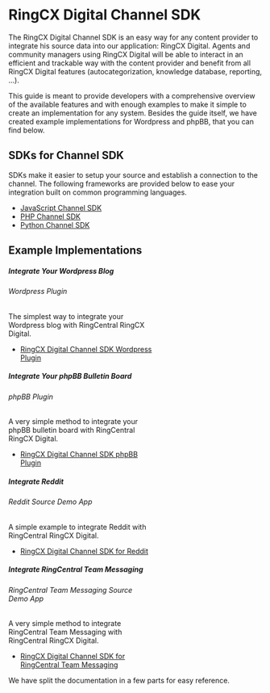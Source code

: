 # RingCX Digital Channel SDK

The RingCX Digital Channel SDK is an easy way for any content provider to integrate his source data into our application: RingCX Digital. Agents and community managers using RingCX Digital will be able to interact in an efficient and trackable way with the content provider and benefit from all RingCX Digital features (autocategorization, knowledge database, reporting, ...).

This guide is meant to provide developers with a comprehensive overview of the available features and with enough examples to make it simple to create an implementation for any system. Besides the guide itself, we have created example implementations for Wordpress and phpBB, that you can find below.

## SDKs for Channel SDK

SDKs make it easier to setup your source and establish a connection to the channel. The following frameworks are provided below to ease your integration built on common programming languages.

* [JavaScript Channel SDK](https://github.com/ringcentral/engage-digital-source-sdk-js)
* [PHP Channel SDK](https://github.com/ringcentral/engage-digital-source-sdk)
* [Python Channel SDK](https://github.com/ringcentral/engage-digital-source-sdk-python)

## Example Implementations

<div class="card-deck">

  <div class="card" style="width: 18rem;">
    <div class="card-body pt-0 pb-0">
      <h5 class="card-title">Integrate Your Wordpress Blog</h5>
      <h6 class="card-subtitle mb-2 text-muted">Wordpress Plugin</h6>
      <p class="card-text">The simplest way to integrate your Wordpress blog with RingCentral RingCX Digital.</p>
      <ul class="pl-0 ml-4">
      <li><a href="https://github.com/ringcentral-tutorials/engage-digital-source-sdk-wordpress-plugin" class="card-link">RingCX Digital Channel SDK Wordpress Plugin</a></li>
      </ul>
    </div>
  </div>

  <div class="card" style="width: 18rem;">
    <div class="card-body pt-0 pb-0">
      <h5 class="card-title">Integrate Your phpBB Bulletin Board</h5>
      <h6 class="card-subtitle mb-2 text-muted">phpBB Plugin</h6>
      <p class="card-text">A very simple method to integrate your phpBB bulletin board with RingCentral RingCX Digital.</p>
      <ul class="pl-0 ml-4">
      <li><a href="https://github.com/ringcentral/engage-digital-source-sdk/tree/master/engage-digital-source-sdk-php-samples/phpbb" class="card-link">RingCX Digital Channel SDK phpBB Plugin</a></li>
      </ul>
    </div>
  </div>
</div>

<div class="card-deck">

  <div class="card" style="width: 18rem;">
    <div class="card-body pt-0 pb-0">
      <h5 class="card-title">Integrate Reddit</h5>
      <h6 class="card-subtitle mb-2 text-muted">Reddit Source Demo App</h6>
      <p class="card-text">A simple example to integrate Reddit with RingCentral RingCX Digital.</p>
      <ul class="pl-0 ml-4">
      <li><a href="https://github.com/ringcentral/engage-digital-sdk-source-reddit" class="card-link">RingCX Digital Channel SDK for Reddit</a></li>
      </ul>
    </div>
  </div>

  <div class="card" style="width: 18rem;">
    <div class="card-body pt-0 pb-0">
      <h5 class="card-title">Integrate RingCentral Team Messaging</h5>
      <h6 class="card-subtitle mb-2 text-muted">RingCentral Team Messaging Source Demo App</h6>
      <p class="card-text">A very simple method to integrate RingCentral Team Messaging with RingCentral RingCX Digital.</p>
      <ul class="pl-0 ml-4">
      <li><a href="https://github.com/ringcentral/engage-digital-sdk-source-glip" class="card-link">RingCX Digital Channel SDK for RingCentral Team Messaging</a></li>
      </ul>
    </div>
  </div>
</div>

We have split the documentation in a few parts for easy reference.

